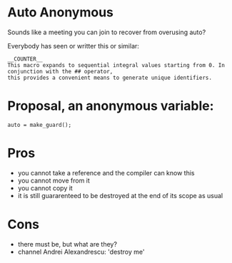 









Auto Anonymous
==============

Sounds like a meeting you can join to recover from overusing auto?

Everybody has seen or writter this or similar:

    __COUNTER__
    This macro expands to sequential integral values starting from 0. In conjunction with the ## operator,
    this provides a convenient means to generate unique identifiers.




Proposal, an anonymous variable:
================================

    auto = make_guard();

Pros
====
- you cannot take a reference and the compiler can know this
- you cannot move from it
- you cannot copy it
- it is still guararenteed to be destroyed at the end of its scope as usual

Cons
====
- there must be, but what are they?
- channel Andrei Alexandrescu: 'destroy me'
